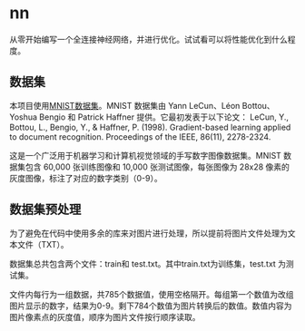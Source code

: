# nn
从零开始编写一个全连接神经网络，并进行优化。试试看可以将性能优化到什么程度。

## 数据集
本项目使用[MNIST数据集](https://yann.lecun.com/exdb/mnist/)。MNIST 数据集由 Yann LeCun、Léon Bottou、Yoshua Bengio 和 Patrick Haffner 提供。它最初发表于以下论文：
LeCun, Y., Bottou, L., Bengio, Y., & Haffner, P. (1998). Gradient-based learning applied to document recognition. Proceedings of the IEEE, 86(11), 2278-2324.

这是一个广泛用于机器学习和计算机视觉领域的手写数字图像数据集。MNIST 数据集包含 60,000 张训练图像和 10,000 张测试图像，每张图像为 28x28 像素的灰度图像，标注了对应的数字类别（0-9）。

## 数据集预处理
为了避免在代码中使用多余的库来对图片进行处理，所以提前将图片文件处理为文本文件（TXT）。

数据集总共包含两个文件：train和 test.txt。其中train.txt为训练集，test.txt 为测试集。

文件内每行为一组数据，共785个数据值，使用空格隔开。每组第一个数值为改组图片显示的数字，结果为0-9。剩下784个数值为图片转换后的数值。数值内容为图片像素点的灰度值，顺序为图片文件按行顺序读取。